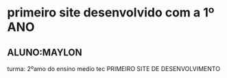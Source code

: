 # primeiro site desenvolvido com a 1º ANO
## ALUNO:MAYLON
turma: 2ºamo do ensino medio tec
PRIMEIRO SITE DE DESENVOLVIMENTO
